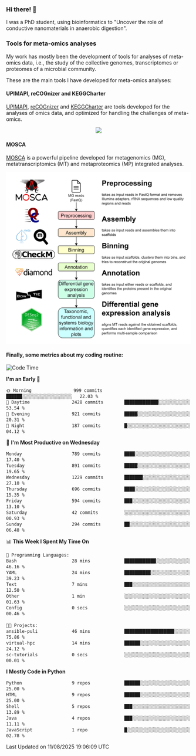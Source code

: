 ### Hi there! 👋

I was a PhD student, using bioinformatics to "Uncover the role of conductive nanomaterials in anaerobic digestion".

### Tools for meta-omics analyses

My work has mostly been the development of tools for analyses of meta-omics data, i.e., the study of the collective genomes, transcriptomes or proteomes of a microbial community.

These are the main tools I have developed for meta-omics analyses:

#### UPIMAPI, reCOGnizer and KEGGCharter

[UPIMAPI](https://github.com/iquasere/UPIMAPI), [reCOGnizer](https://github.com/iquasere/reCOGnizer) and [KEGGCharter](https://github.com/iquasere/KEGGCharter) are tools developed for the analyses of omics data, and optimized for handling the challenges of meta-omics.

<p align="center">
    <img src="assets/annotation_paper.png">
</p>

#### MOSCA

[MOSCA](https://github.com/iquasere/MOSCA) is a powerful pipeline developed for metagenomics (MG), metatranscriptomics (MT) and metaproteomics (MP) integrated analyses.

<p align="center">
    <img src="assets/mosca_workflow.png" align="center" width="700">
</p>


#### Finally, some metrics about my coding routine:

<!--START_SECTION:waka-->
![Code Time](http://img.shields.io/badge/Code%20Time-1%2C014%20hrs%2028%20mins-blue)

**I'm an Early 🐤** 

```text
🌞 Morning                999 commits         ██████░░░░░░░░░░░░░░░░░░░   22.03 % 
🌆 Daytime                2428 commits        █████████████░░░░░░░░░░░░   53.54 % 
🌃 Evening                921 commits         █████░░░░░░░░░░░░░░░░░░░░   20.31 % 
🌙 Night                  187 commits         █░░░░░░░░░░░░░░░░░░░░░░░░   04.12 % 
```
📅 **I'm Most Productive on Wednesday** 

```text
Monday                   789 commits         ████░░░░░░░░░░░░░░░░░░░░░   17.40 % 
Tuesday                  891 commits         █████░░░░░░░░░░░░░░░░░░░░   19.65 % 
Wednesday                1229 commits        ███████░░░░░░░░░░░░░░░░░░   27.10 % 
Thursday                 696 commits         ████░░░░░░░░░░░░░░░░░░░░░   15.35 % 
Friday                   594 commits         ███░░░░░░░░░░░░░░░░░░░░░░   13.10 % 
Saturday                 42 commits          ░░░░░░░░░░░░░░░░░░░░░░░░░   00.93 % 
Sunday                   294 commits         ██░░░░░░░░░░░░░░░░░░░░░░░   06.48 % 
```


📊 **This Week I Spent My Time On** 

```text
💬 Programming Languages: 
Bash                     28 mins             ████████████░░░░░░░░░░░░░   46.16 % 
YAML                     24 mins             ██████████░░░░░░░░░░░░░░░   39.23 % 
Text                     7 mins              ███░░░░░░░░░░░░░░░░░░░░░░   12.50 % 
Other                    1 min               ░░░░░░░░░░░░░░░░░░░░░░░░░   01.63 % 
Config                   0 secs              ░░░░░░░░░░░░░░░░░░░░░░░░░   00.46 % 

🐱‍💻 Projects: 
ansible-puli             46 mins             ███████████████████░░░░░░   75.86 % 
virtual-hpc              14 mins             ██████░░░░░░░░░░░░░░░░░░░   24.12 % 
sc-tutorials             0 secs              ░░░░░░░░░░░░░░░░░░░░░░░░░   00.01 % 
```

**I Mostly Code in Python** 

```text
Python                   9 repos             ██████░░░░░░░░░░░░░░░░░░░   25.00 % 
HTML                     9 repos             ██████░░░░░░░░░░░░░░░░░░░   25.00 % 
Shell                    5 repos             ███░░░░░░░░░░░░░░░░░░░░░░   13.89 % 
Java                     4 repos             ███░░░░░░░░░░░░░░░░░░░░░░   11.11 % 
JavaScript               1 repo              █░░░░░░░░░░░░░░░░░░░░░░░░   02.78 % 
```




 Last Updated on 11/08/2025 19:06:09 UTC
<!--END_SECTION:waka-->
